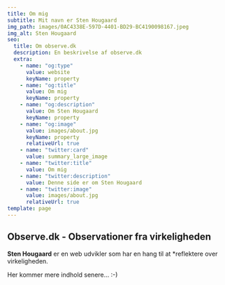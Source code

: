 ```yaml
---
title: Om mig
subtitle: Mit navn er Sten Hougaard
img_path: images/0AC4338E-597D-4401-BD29-BC4190098167.jpeg
img_alt: Sten Hougaard
seo:
  title: Om observe.dk
  description: En beskrivelse af observe.dk
  extra:
    - name: "og:type"
      value: website
      keyName: property
    - name: "og:title"
      value: Om mig
      keyName: property
    - name: "og:description"
      value: Om Sten Hougaard
      keyName: property
    - name: "og:image"
      value: images/about.jpg
      keyName: property
      relativeUrl: true
    - name: "twitter:card"
      value: summary_large_image
    - name: "twitter:title"
      value: Om mig
    - name: "twitter:description"
      value: Denne side er om Sten Hougaard
    - name: "twitter:image"
      value: images/about.jpg
      relativeUrl: true
template: page
---
```


## Observe.dk - Observationer fra virkeligheden

**Sten Hougaard** er en web udvikler som har en hang til at \*reflektere over virkeligheden.

Her kommer mere indhold senere… :-)
